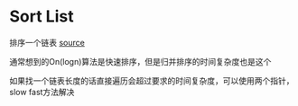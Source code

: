 # Sort List 
排序一个链表
[source ](https://leetcode.com/problems/sort-list/discuss/46714/Java-merge-sort-solution)

通常想到的On(logn)算法是快速排序，但是归并排序的时间复杂度也是这个

如果找一个链表长度的话直接遍历会超过要求的时间复杂度，可以使用两个指针，slow fast方法解决

